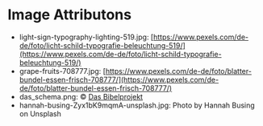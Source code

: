 # Image Attributons
- light-sign-typography-lighting-519.jpg: [https://www.pexels.com/de-de/foto/licht-schild-typografie-beleuchtung-519/](https://www.pexels.com/de-de/foto/licht-schild-typografie-beleuchtung-519/)
- grape-fruits-708777.jpg: [https://www.pexels.com/de-de/foto/blatter-bundel-essen-frisch-708777/](https://www.pexels.com/de-de/foto/blatter-bundel-essen-frisch-708777/)
- das_schema.png: © [Das Bibelprojekt](https://dasbibelprojekt.de)
- hannah-busing-Zyx1bK9mqmA-unsplash.jpg: Photo by Hannah Busing on Unsplash
